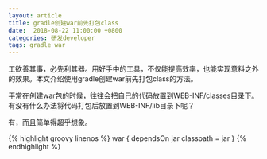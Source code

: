 ```yaml
---
layout: article
title: gradle创建war前先打包class
date:  2018-08-22 11:00:00 +0800
categories: 研发developer
tags: gradle war
---
```

工欲善其事，必先利其器。用好手中的工具，不仅能提高效率，也能实现意料之外的效果。本文介绍使用gradle创建war前先打包class的方法。

平常在创建war包的时候，往往会把自己的代码放置到WEB-INF/classes目录下。有没有什么办法将代码打包后放置到WEB-INF/lib目录下呢？

有，而且简单得超乎想象。


{% highlight groovy linenos %}
war {
    dependsOn jar
    classpath = jar
}
{% endhighlight %}

